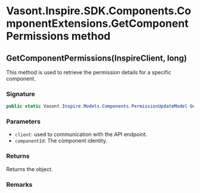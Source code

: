 # Vasont.Inspire.SDK.Components.ComponentExtensions.GetComponentPermissions method
## GetComponentPermissions(InspireClient, long)
This method is used to retrieve the permission details for a specific component.

### Signature
```csharp
public static Vasont.Inspire.Models.Components.PermissionUpdateModel GetComponentPermissions(InspireClient client, long componentId)
```
### Parameters
- `client`: used to communication with the API endpoint.
- `componentId`: The component identity.

### Returns
Returns the  object.
### Remarks

